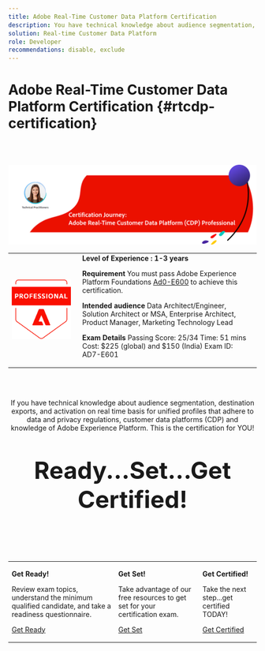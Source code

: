```yaml
---
title: Adobe Real-Time Customer Data Platform Certification
description: You have technical knowledge about audience segmentation, destination exports, and activation on real time basis for unified profiles that adhere to data and privacy regulations, customer data platforms (CDP) and knowledge of Adobe Experience Platform.
solution: Real-time Customer Data Platform
role: Developer
recommendations: disable, exclude
---
```

# Adobe Real-Time Customer Data Platform Certification {#rtcdp-certification}

<br>&nbsp;

![Real-Time CDP Certification Journey](../assets/rt-cdp-cert-journey-banner.png "Real-Time CDP Certification Journey")

<p align="center">
<table>
<tr  style="border: 0;">
<td style="width: 160px;">
  <img alt="Certification Badge" style="width: 120px" src="../assets/acp-badge.png" />
</td>
<td style="width: 400px;">
  <strong>Level of Experience : 1-3 years</strong>

  <strong>Requirement</strong>
  You must pass Adobe Experience Platform Foundations <a href="https://experienceleague.corp.adobe.com/docs/certification/certification/hidden/ad0-e600.html" target="_blank">Ad0-E600</a> to achieve this certification.</em>

  <strong>Intended audience</strong>
  Data Architect/Engineer, Solution Architect or MSA, 
  Enterprise Architect, Product Manager, Marketing Technology Lead

  <strong>Exam Details</strong>
  Passing Score: 25/34
  Time: 51 mins
  Cost: $225 (global) and $150 (India)
  Exam ID: AD7-E601
</td>
</tr>
</table>  
</p>

<br>&nbsp;

<p align="center">If you have technical knowledge about audience segmentation, destination exports, 
and activation on real time basis for unified profiles that adhere to data and privacy regulations, 
customer data platforms (CDP) and knowledge of Adobe Experience Platform. 
This is the certification for YOU!</p>

<p align="center" style="font-size: xxx-large;font-weight: 700">Ready...Set...Get Certified!</p>

<br>&nbsp;

<table>
<tr style="border: 0;">
 <td>

   **Get Ready!**

  Review exam topics, understand the minimum qualified candidate, and take a readiness questionnaire.

   <a href="https://solutionpartners.adobe.com/solution-partners/home/applications/experience_cloud/real_time_cdp/training/technical.html?nav=credential#navigation" target="_blank" class="spectrum-Button spectrum-Button--outline spectrum-Button--primary spectrum-Button--sizeM"><span class="spectrum-Button-label has-no-wrap has-text-weight-bold">Get Ready</span></a>

 </td>
  <td>

   **Get Set!**

   Take advantage of our free resources to get set for your certification exam.

   <a href="https://solutionpartners.adobe.com/solution-partners/home/applications/experience_cloud/real_time_cdp/training/technical.html?nav=credential#navigation" target="_blank" class="spectrum-Button spectrum-Button--outline spectrum-Button--primary spectrum-Button--sizeM"><span class="spectrum-Button-label has-no-wrap has-text-weight-bold">Get Set</span></a>

 </td>
  <td>

   **Get Certified!**

   Take the next step...get certified TODAY!

   <a href="https://solutionpartners.adobe.com/solution-partners/home/applications/experience_cloud/real_time_cdp/training/technical.html?nav=credential#navigation" target="_blank" class="spectrum-Button spectrum-Button--outline spectrum-Button--primary spectrum-Button--sizeM"><span class="spectrum-Button-label has-no-wrap has-text-weight-bold">Get Certified</span></a>

 </td>
</tr>
</table>

